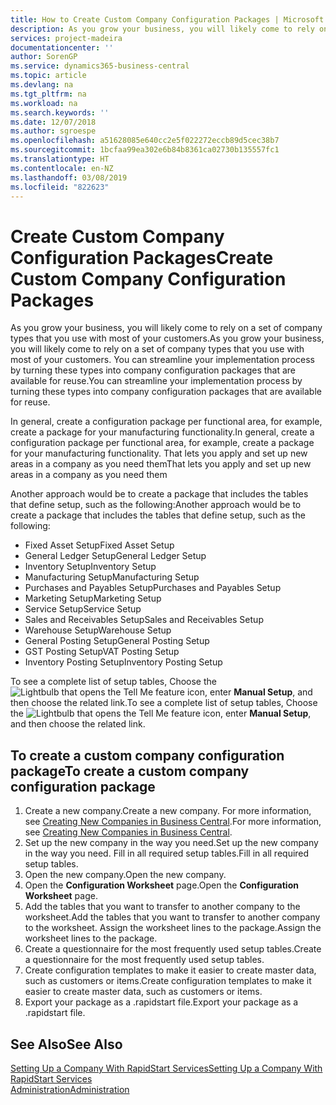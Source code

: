 ```yaml
---
title: How to Create Custom Company Configuration Packages | Microsoft Docs
description: As you grow your business, you will likely come to rely on a set of company types that you use with most of your customers. You can streamline your implementation process by turning these types into company configuration packages that are available for reuse.
services: project-madeira
documentationcenter: ''
author: SorenGP
ms.service: dynamics365-business-central
ms.topic: article
ms.devlang: na
ms.tgt_pltfrm: na
ms.workload: na
ms.search.keywords: ''
ms.date: 12/07/2018
ms.author: sgroespe
ms.openlocfilehash: a51628085e640cc2e5f022272eccb89d5cec38b7
ms.sourcegitcommit: 1bcfaa99ea302e6b84b8361ca02730b135557fc1
ms.translationtype: HT
ms.contentlocale: en-NZ
ms.lasthandoff: 03/08/2019
ms.locfileid: "822623"
---
```

# <a name="create-custom-company-configuration-packages"></a><span data-ttu-id="a22d3-104">Create Custom Company Configuration Packages</span><span class="sxs-lookup"><span data-stu-id="a22d3-104">Create Custom Company Configuration Packages</span></span>
<span data-ttu-id="a22d3-105">As you grow your business, you will likely come to rely on a set of company types that you use with most of your customers.</span><span class="sxs-lookup"><span data-stu-id="a22d3-105">As you grow your business, you will likely come to rely on a set of company types that you use with most of your customers.</span></span> <span data-ttu-id="a22d3-106">You can streamline your implementation process by turning these types into company configuration packages that are available for reuse.</span><span class="sxs-lookup"><span data-stu-id="a22d3-106">You can streamline your implementation process by turning these types into company configuration packages that are available for reuse.</span></span>  

<span data-ttu-id="a22d3-107">In general, create a configuration package per functional area, for example, create a package for your manufacturing functionality.</span><span class="sxs-lookup"><span data-stu-id="a22d3-107">In general, create a configuration package per functional area, for example, create a package for your manufacturing functionality.</span></span> <span data-ttu-id="a22d3-108">That lets you apply and set up new areas in a company as you need them</span><span class="sxs-lookup"><span data-stu-id="a22d3-108">That lets you apply and set up new areas in a company as you need them</span></span>  

<span data-ttu-id="a22d3-109">Another approach would be to create a package that includes the tables that define setup, such as the following:</span><span class="sxs-lookup"><span data-stu-id="a22d3-109">Another approach would be to create a package that includes the tables that define setup, such as the following:</span></span>  

-   <span data-ttu-id="a22d3-110">Fixed Asset Setup</span><span class="sxs-lookup"><span data-stu-id="a22d3-110">Fixed Asset Setup</span></span>  
-   <span data-ttu-id="a22d3-111">General Ledger Setup</span><span class="sxs-lookup"><span data-stu-id="a22d3-111">General Ledger Setup</span></span>  
-   <span data-ttu-id="a22d3-112">Inventory Setup</span><span class="sxs-lookup"><span data-stu-id="a22d3-112">Inventory Setup</span></span>  
-   <span data-ttu-id="a22d3-113">Manufacturing Setup</span><span class="sxs-lookup"><span data-stu-id="a22d3-113">Manufacturing Setup</span></span>  
-   <span data-ttu-id="a22d3-114">Purchases and Payables Setup</span><span class="sxs-lookup"><span data-stu-id="a22d3-114">Purchases and Payables Setup</span></span>  
-   <span data-ttu-id="a22d3-115">Marketing Setup</span><span class="sxs-lookup"><span data-stu-id="a22d3-115">Marketing Setup</span></span>  
-   <span data-ttu-id="a22d3-116">Service Setup</span><span class="sxs-lookup"><span data-stu-id="a22d3-116">Service Setup</span></span>  
-   <span data-ttu-id="a22d3-117">Sales and Receivables Setup</span><span class="sxs-lookup"><span data-stu-id="a22d3-117">Sales and Receivables Setup</span></span>  
-   <span data-ttu-id="a22d3-118">Warehouse Setup</span><span class="sxs-lookup"><span data-stu-id="a22d3-118">Warehouse Setup</span></span>  
-   <span data-ttu-id="a22d3-119">General Posting Setup</span><span class="sxs-lookup"><span data-stu-id="a22d3-119">General Posting Setup</span></span>  
-   <span data-ttu-id="a22d3-120">GST Posting Setup</span><span class="sxs-lookup"><span data-stu-id="a22d3-120">VAT Posting Setup</span></span>  
-   <span data-ttu-id="a22d3-121">Inventory Posting Setup</span><span class="sxs-lookup"><span data-stu-id="a22d3-121">Inventory Posting Setup</span></span>  

<span data-ttu-id="a22d3-122">To see a complete list of setup tables, Choose the ![Lightbulb that opens the Tell Me feature](media/ui-search/search_small.png "Tell me what you want to do") icon, enter **Manual Setup**, and then choose the related link.</span><span class="sxs-lookup"><span data-stu-id="a22d3-122">To see a complete list of setup tables, Choose the ![Lightbulb that opens the Tell Me feature](media/ui-search/search_small.png "Tell me what you want to do") icon, enter **Manual Setup**, and then choose the related link.</span></span>  

## <a name="to-create-a-custom-company-configuration-package"></a><span data-ttu-id="a22d3-123">To create a custom company configuration package</span><span class="sxs-lookup"><span data-stu-id="a22d3-123">To create a custom company configuration package</span></span>  
1.  <span data-ttu-id="a22d3-124">Create a new company.</span><span class="sxs-lookup"><span data-stu-id="a22d3-124">Create a new company.</span></span> <span data-ttu-id="a22d3-125">For more information, see [Creating New Companies in Business Central](about-new-company.md).</span><span class="sxs-lookup"><span data-stu-id="a22d3-125">For more information, see [Creating New Companies in Business Central](about-new-company.md).</span></span>  
3.  <span data-ttu-id="a22d3-126">Set up the new company in the way you need.</span><span class="sxs-lookup"><span data-stu-id="a22d3-126">Set up the new company in the way you need.</span></span> <span data-ttu-id="a22d3-127">Fill in all required setup tables.</span><span class="sxs-lookup"><span data-stu-id="a22d3-127">Fill in all required setup tables.</span></span>  
4.  <span data-ttu-id="a22d3-128">Open the new company.</span><span class="sxs-lookup"><span data-stu-id="a22d3-128">Open the new company.</span></span>
5. <span data-ttu-id="a22d3-129">Open the **Configuration Worksheet** page.</span><span class="sxs-lookup"><span data-stu-id="a22d3-129">Open the **Configuration Worksheet** page.</span></span>  
6.  <span data-ttu-id="a22d3-130">Add the tables that you want to transfer to another company to the worksheet.</span><span class="sxs-lookup"><span data-stu-id="a22d3-130">Add the tables that you want to transfer to another company to the worksheet.</span></span> <span data-ttu-id="a22d3-131">Assign the worksheet lines to the package.</span><span class="sxs-lookup"><span data-stu-id="a22d3-131">Assign the worksheet lines to the package.</span></span>  
7.  <span data-ttu-id="a22d3-132">Create a questionnaire for the most frequently used setup tables.</span><span class="sxs-lookup"><span data-stu-id="a22d3-132">Create a questionnaire for the most frequently used setup tables.</span></span>  
8.  <span data-ttu-id="a22d3-133">Create configuration templates to make it easier to create master data, such as customers or items.</span><span class="sxs-lookup"><span data-stu-id="a22d3-133">Create configuration templates to make it easier to create master data, such as customers or items.</span></span>  
9.  <span data-ttu-id="a22d3-134">Export your package as a .rapidstart file.</span><span class="sxs-lookup"><span data-stu-id="a22d3-134">Export your package as a .rapidstart file.</span></span>  

## <a name="see-also"></a><span data-ttu-id="a22d3-135">See Also</span><span class="sxs-lookup"><span data-stu-id="a22d3-135">See Also</span></span>  
[<span data-ttu-id="a22d3-136">Setting Up a Company With RapidStart Services</span><span class="sxs-lookup"><span data-stu-id="a22d3-136">Setting Up a Company With RapidStart Services</span></span>](admin-set-up-a-company-with-rapidstart.md)  
[<span data-ttu-id="a22d3-137">Administration</span><span class="sxs-lookup"><span data-stu-id="a22d3-137">Administration</span></span>](admin-setup-and-administration.md)
